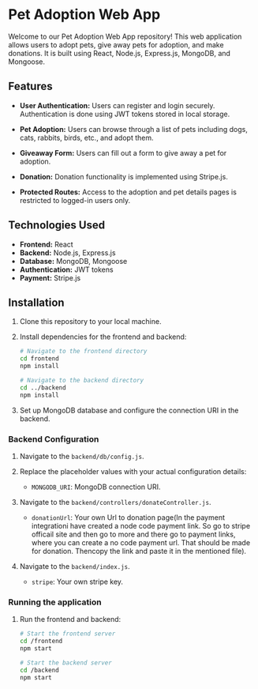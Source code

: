 # Pet Adoption Web App

Welcome to our Pet Adoption Web App repository! This web application allows users to adopt pets, give away pets for adoption, and make donations. It is built using React, Node.js, Express.js, MongoDB, and Mongoose.

## Features

- **User Authentication:** Users can register and login securely. Authentication is done using JWT tokens stored in local storage.

- **Pet Adoption:** Users can browse through a list of pets including dogs, cats, rabbits, birds, etc., and adopt them.

- **Giveaway Form:** Users can fill out a form to give away a pet for adoption.

- **Donation:** Donation functionality is implemented using Stripe.js.

- **Protected Routes:** Access to the adoption and pet details pages is restricted to logged-in users only.

## Technologies Used

- **Frontend:** React
- **Backend:** Node.js, Express.js
- **Database:** MongoDB, Mongoose
- **Authentication:** JWT tokens
- **Payment:** Stripe.js

## Installation

1. Clone this repository to your local machine.

2. Install dependencies for the frontend and backend:

    ```bash
    # Navigate to the frontend directory
    cd frontend
    npm install

    # Navigate to the backend directory
    cd ../backend
    npm install
    ```

3. Set up MongoDB database and configure the connection URI in the backend.

### Backend Configuration

1. Navigate to the `backend/db/config.js`.

2. Replace the placeholder values with your actual configuration details:
    
    - `MONGODB_URI`: MongoDB connection URI.
  
3. Navigate to the `backend/controllers/donateController.js`.
    
    - `donationUrl`: Your own Url to donation page(In the payment integrationi have created a node code payment link. So go to stripe officail site and then go to more and there go to payment links, where you can create a no code payment url. That should be made for donation. Thencopy the link and paste it in the mentioned file).

4. Navigate to the `backend/index.js`.

    - `stripe`: Your own stripe key.

### Running the application

1. Run the frontend and backend:

    ```bash
    # Start the frontend server
    cd /frontend
    npm start

    # Start the backend server
    cd /backend
    npm start
    ```

